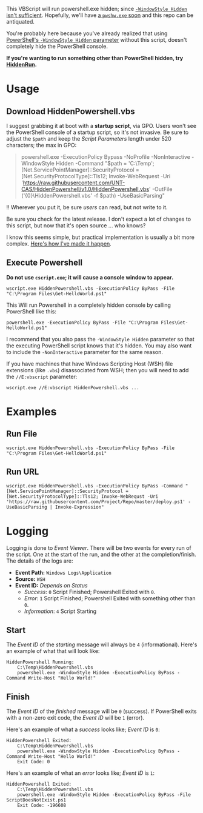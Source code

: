 This VBScript will run powershell.exe hidden; since [`-WindowStyle Hidden` isn't sufficient](https://github.com/PowerShell/PowerShell/issues/3028).
Hopefully, we'll have [a `pwshw.exe` soon](https://github.com/PowerShell/PowerShell/issues/3028#issuecomment-367169480) and this repo can be antiquated.

You're probably here because you've already realized that using [PowerShell's `-WindowStyle Hidden` parameter](https://docs.microsoft.com/en-us/powershell/scripting/core-powershell/console/powershell.exe-command-line-help#parameters) without this script, doesn't completely hide the PowerShell console.

**If you're wanting to run something other than PowerShell hidden, try [HiddenRun](https://github.com/UNT-CAS/HiddenRun).**

# Usage

## Download HiddenPowershell.vbs

I suggest grabbing it at boot with a **startup script**, via GPO.
Users won't see the PowerShell console of a startup script, so it's not invasive.
Be sure to adjust the `$path` and keep the *Script Parameters* length under 520 characters; the max in GPO:

> powershell.exe -ExecutionPolicy Bypass -NoProfile -NonInteractive -WindowStyle Hidden -Command "$path = 'C:\Temp'; [Net.ServicePointManager]::SecurityProtocol = [Net.SecurityProtocolType]::Tls12; Invoke-WebRequest -Uri 'https://raw.githubusercontent.com/UNT-CAS/HiddenPowershell/v1.0/HiddenPowershell.vbs' -OutFile ('{0}\HiddenPowershell.vbs' -f $path) -UseBasicParsing"

:bangbang: Wherever you put it, be sure *users* can read, but not write to it.

Be sure you check for the latest release.
I don't expect a lot of changes to this script, but now that it's open source ... who knows?

I know this seems simple, but practical implementation is usually a bit more complex.
[Here's how I've made it happen](http://blog.vertigion.com/2018/05/24/gpo-startup-script-practical-download/).

## Execute Powershell

**Do not use `cscript.exe`; it will cause a console window to appear.**

```batch
wscript.exe HiddenPowershell.vbs -ExecutionPolicy ByPass -File "C:\Program Files\Get-HelloWorld.ps1"
```

This Will run Powershell in a completely hidden console by calling PowerShell like this:
```batch
powershell.exe -ExecutionPolicy ByPass -File "C:\Program Files\Get-HelloWorld.ps1"
```

I recommend that you also pass the `-WindowStyle Hidden` parameter so that the executing PowerShell script knows that it's hidden.
You may also want to include the `-NonInteractive` parameter for the same reason.

If you have machines that have Windows Scripting Host (WSH) file extensions (like `.vbs`) disassociated from WSH; then you will need to add the `//E:vbscript` parameter:

```batch
wscript.exe //E:vbscript HiddenPowershell.vbs ...
```

# Examples

## Run File

```batch
wscript.exe HiddenPowershell.vbs -ExecutionPolicy ByPass -File "C:\Program Files\Get-HelloWorld.ps1"
```

## Run URL

```batch
wscript.exe HiddenPowershell.vbs -ExecutionPolicy ByPass -Command "[Net.ServicePointManager]::SecurityProtocol = [Net.SecurityProtocolType]::Tls12; Invoke-WebRequst -Uri 'https://raw.githubusercontent.com/Project/Repo/master/deploy.ps1' -UseBasicParsing | Invoke-Expression"
```

# Logging

Logging is done to *Event Viewer*.
There will be two events for every run of the script. One at the start of the run, and the other at the completion/finish.
The details of the logs are:

- **Event Path:** `Windows Logs\Application`
- **Source:** `WSH`
- **Event ID:** *Depends on Status*
  - *Success*: `0` Script Finished; Powershell Exited with `0`.
  - *Error*: `1` Script Finished; Powershell Exited with something other than `0`.
  - *Information*: `4` Script Starting

## Start

The *Event ID* of the *starting* message will always be `4` (informational).
Here's an example of what that will look like:

```
HiddenPowershell Running: 
	C:\Temp\HiddenPowershell.vbs
	powershell.exe -WindowStyle Hidden -ExecutionPolicy ByPass -Command Write-Host "Hello World!"
```

##  Finish

The *Event ID* of the *finished* message will be `0` (success).
If PowerShell exits with a non-zero exit code, the *Event ID* will be `1` (error).

Here's an example of what a *success* looks like; *Event ID* is `0`:
```
HiddenPowershell Exited: 
	C:\Temp\HiddenPowershell.vbs
	powershell.exe -WindowStyle Hidden -ExecutionPolicy ByPass -Command Write-Host "Hello World!"
	Exit Code: 0
```

Here's an example of what an *error* looks like; *Event ID* is `1`:
```
HiddenPowershell Exited: 
	C:\Temp\HiddenPowershell.vbs
	powershell.exe -WindowStyle Hidden -ExecutionPolicy ByPass -File ScriptDoesNotExist.ps1
	Exit Code: -196608
```
